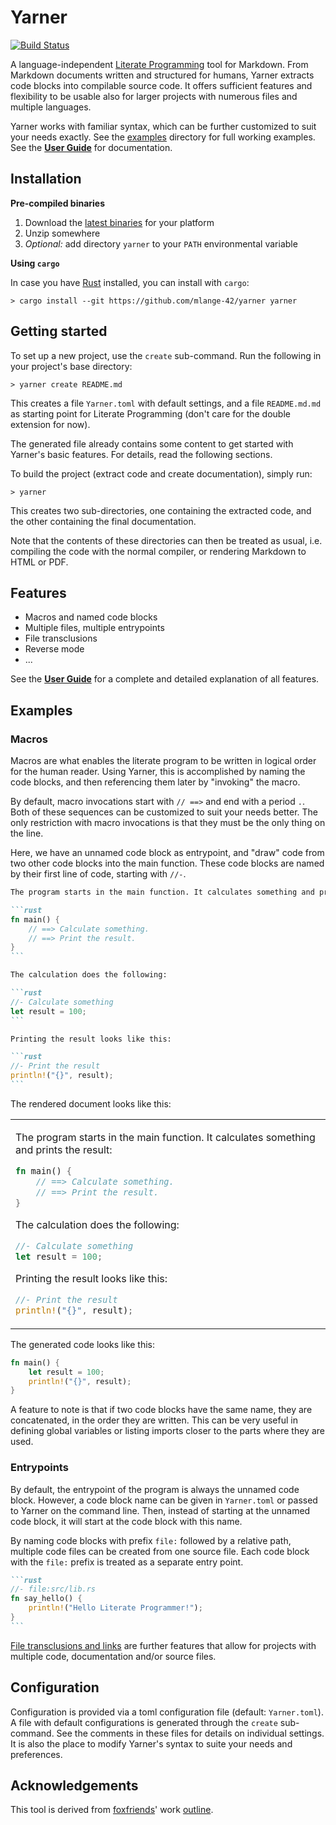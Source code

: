 # Yarner

[![Build Status](https://travis-ci.com/mlange-42/yarner.svg?branch=master)](https://travis-ci.com/mlange-42/yarner)

A language-independent [Literate Programming](https://en.wikipedia.org/wiki/Literate_programming) tool for Markdown. From Markdown documents written and structured for humans, Yarner extracts code blocks into compilable source code. It offers sufficient features and flexibility to be usable also for larger projects with numerous files and multiple languages.

Yarner works with familiar syntax, which can be further customized to suit your needs exactly.
See the [examples](examples) directory for full working examples.
See the [**User Guide**](https://mlange-42.github.io/yarner/) for documentation.

## Installation

**Pre-compiled binaries**

1. Download the [latest binaries](https://github.com/mlange-42/yarner/releases) for your platform
2. Unzip somewhere
3. *Optional:* add directory `yarner` to your `PATH` environmental variable

**Using `cargo`**

In case you have [Rust](https://www.rust-lang.org/) installed, you can install with `cargo`:

```plaintext
> cargo install --git https://github.com/mlange-42/yarner yarner
```

## Getting started

To set up a new project, use the `create` sub-command. Run the following in your project's base directory:

```plaintext
> yarner create README.md
```

This creates a file `Yarner.toml` with default settings, and a file `README.md.md` as starting point for Literate Programming (don't care for the double extension for now).

The generated file already contains some content to get started with Yarner's basic features. For details, read the following sections.

To build the project (extract code and create documentation), simply run:

```plaintext
> yarner
```

This creates two sub-directories, one containing the extracted code, and the other containing the final documentation.

Note that the contents of these directories can then be treated as usual, i.e. compiling the code with the normal compiler, or rendering Markdown to HTML or PDF.

## Features

* Macros and named code blocks
* Multiple files, multiple entrypoints
* File transclusions
* Reverse mode
* ...

See the [**User Guide**](https://mlange-42.github.io/yarner/) for a complete and detailed explanation of all features.

## Examples

### Macros

Macros are what enables the literate program to be written in logical order for the human reader. Using Yarner, this is accomplished by naming the code blocks, and then referencing them later by "invoking" the macro.

By default, macro invocations start with `// ==>` and end with a period `.`. Both of these sequences can be customized to suit your needs better. The only restriction with macro invocations is that they must be the only thing on the line.

Here, we have an unnamed code block as entrypoint, and "draw" code from two other code blocks into the main function. These code blocks are named by their first line of code, starting with `//-`.

~~~markdown
The program starts in the main function. It calculates something and prints the result:

```rust
fn main() {
    // ==> Calculate something.
    // ==> Print the result.
}
```

The calculation does the following:

```rust
//- Calculate something
let result = 100;
```

Printing the result looks like this:

```rust
//- Print the result
println!("{}", result);
```
~~~

The rendered document looks like this:

<table><tr><td>

The program starts in the main function. It calculates something and prints the result:

```rust
fn main() {
    // ==> Calculate something.
    // ==> Print the result.
}
```

The calculation does the following:

```rust
//- Calculate something
let result = 100;
```

Printing the result looks like this:

```rust
//- Print the result
println!("{}", result);
```

</td></tr></table>

The generated code looks like this:

```rust
fn main() {
    let result = 100;
    println!("{}", result);
}
```

A feature to note is that if two code blocks have the same name, they are concatenated, in the order they are written. This can be very useful in defining global variables or listing imports closer to the parts where they are used.

### Entrypoints

By default, the entrypoint of the program is always the unnamed code block. However, a code block name can be given in `Yarner.toml` or passed to Yarner on the command line. Then, instead of starting at the unnamed code block, it will start at the code block with this name.

By naming code blocks with prefix `file:` followed by a relative path, multiple code files can be created
from one source file. Each code block with the `file:` prefix is treated as a separate entry point.

~~~markdown
```rust
//- file:src/lib.rs
fn say_hello() {
    println!("Hello Literate Programmer!");
}
```
~~~

[File transclusions and links](https://mlange-42.github.io/yarner/links-and-transclusions.html) are further features that allow for projects with multiple code, documentation and/or source files.

## Configuration

Configuration is provided via a toml configuration file (default: `Yarner.toml`). A file with default configurations is generated through the `create` sub-command. See the comments in these files for details on individual settings. It is also the place to modify Yarner's syntax to suite your needs and preferences.

## Acknowledgements

This tool is derived from [foxfriends](https://github.com/foxfriends)' work [outline](https://github.com/foxfriends/outline).